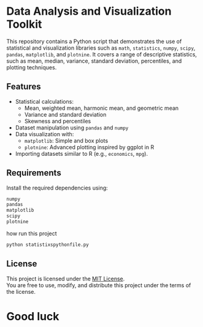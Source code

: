 # Data Analysis and Visualization Toolkit

This repository contains a Python script that demonstrates the use of statistical and visualization libraries such as `math`, `statistics`, `numpy`, `scipy`, `pandas`, `matplotlib`, and `plotnine`. It covers a range of descriptive statistics, such as mean, median, variance, standard deviation, percentiles, and plotting techniques.

## Features

- Statistical calculations:
  - Mean, weighted mean, harmonic mean, and geometric mean
  - Variance and standard deviation
  - Skewness and percentiles
- Dataset manipulation using `pandas` and `numpy`
- Data visualization with:
  - `matplotlib`: Simple and box plots
  - `plotnine`: Advanced plotting inspired by ggplot in R
- Importing datasets similar to R (e.g., `economics`, `mpg`).

## Requirements

Install the required dependencies using:

```bash
numpy
pandas
matplotlib
scipy
plotnine
```
how run this project 

```py
python statistixspythonfile.py
```
## License

This project is licensed under the [MIT License](LICENSE).  
You are free to use, modify, and distribute this project under the terms of the license.

# Good luck 
